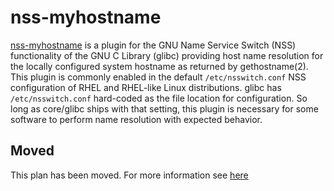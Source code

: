# nss-myhostname

[nss-myhostname](http://0pointer.de/lennart/projects/nss-myhostname/) is a plugin for the GNU Name Service Switch (NSS) functionality of the GNU C Library (glibc) providing host name resolution for the locally configured system hostname as returned by gethostname(2). This plugin is commonly enabled in the default `/etc/nsswitch.conf` NSS configuration of RHEL and RHEL-like Linux distributions. glibc has `/etc/nsswitch.conf` hard-coded as the file location for configuration. So long as core/glibc ships with that setting, this plugin is necessary for some software to perform name resolution with expected behavior.

## Moved

This plan has been moved. For more information see [here](https://github.com/habitat-sh/core-plans#additional-plans)
